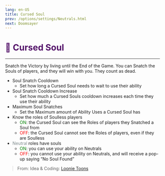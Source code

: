 ```yaml
---
lang: en-US
title: Cursed Soul
prev: /options/settings/Neutrals.html
next: Doomsayer
---
```


# <font color="#531269">👿 <b>Cursed Soul</b></font> <Badge text="Evil" type="tip" vertical="middle"/>

***

Snatch the Victory by living until the End of the Game. You can Snatch the Souls of players, and they will win with you. They count as dead.

- Soul Snatch Cooldown
  - Set how long a Cursed Soul needs to wait to use their ability
- Soul Snatch Cooldown Increase
  - Set how much a Cursed Souls cooldown increases each time they use their ability
- Maximum Soul Snatches
  - Set the Maximum amount of Ability Uses a Cursed Soul has
- Know the roles of Soulless players
  - <font color=green>ON</font>: the Cursed Soul can see the Roles of players they Snatched a Soul from
  - <font color=red>OFF</font>: the Cursed Soul cannot see the Roles of players, even if they are Soulless
- <font color=#7f8c8d>Neutral</font> roles have souls
  - <font color=green>ON</font>: you can use your ability on Neutrals
  - <font color=red>OFF</font>: you cannot use your ability on Neutrals, and will receive a pop-up saying “No Soul Found”

> From: Idea & Coding: [Loonie Toons](https://github.com/Loonie-Toons)
